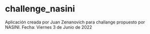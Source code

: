 # challenge_nasini

Aplicación creada por Juan Zenanovich para challange propuesto por NASINI. Fecha: Viernes 3 de Junio de 2022
